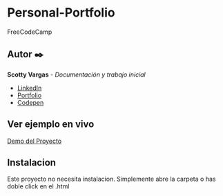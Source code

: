 # Personal-Portfolio
FreeCodeCamp

## Autor ✒️
**Scotty Vargas** - *Documentación y trabajo inicial*

* [LinkedIn](https://www.linkedin.com/in/scotty-vargas/)
* [Portfolio](https://scacode.com/)
* [Codepen](https://codepen.io/Scacode)

## Ver ejemplo en vivo
[Demo del Proyecto](https://scacode86.github.io/Efecto-Parallax-main/)

## Instalacion
Este proyecto no necesita instalacion. Simplemente abre la carpeta o has doble click en el .html
